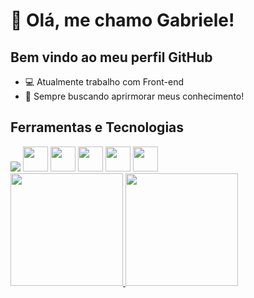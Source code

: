 # 👋 Olá, me chamo Gabriele!
## Bem vindo ao meu perfil GitHub


- :computer: Atualmente trabalho com Front-end
- :telescope: Sempre buscando aprirmorar meus conhecimento!

## Ferramentas e Tecnologias

<img src="https://cdn.jsdelivr.net/gh/devicons/devicon/icons/typescript/typescript-original.svg" />
<img src="https://cdn.jsdelivr.net/gh/devicons/devicon/icons/javascript/javascript-original.svg" width="40" height="40"/>
<img src="https://cdn.jsdelivr.net/gh/devicons/devicon/icons/typescript/typescript-original.svg" width="40" height="40"/>
<img src="https://cdn.jsdelivr.net/gh/devicons/devicon/icons/css3/css3-original.svg" width="40" height="40"/>
<img src="https://cdn.jsdelivr.net/gh/devicons/devicon/icons/react/react-original.svg" width="40" height="40"/>
<img src="https://cdn.jsdelivr.net/gh/devicons/devicon/icons/typescript/typescript-original.svg" width="40" height="40"/>
          

<div>
<a href="https://github.com/gabriele-santos">
<img loading="lazy" height="180em" src="https://github-readme-stats.vercel.app/api?username=gabriele-santos&show_icons=true&theme=dracula&include_all_commits=true&count_private=true"/>
<img loading="lazy" height="180em" src="https://github-readme-stats.vercel.app/api/top-langs/?username=gabriele-santos&layout=compact&langs_count=7&theme=dracula"/>
</div>


